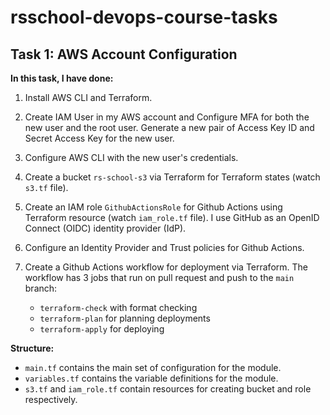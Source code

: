 # rsschool-devops-course-tasks

## Task 1: AWS Account Configuration

**In this task, I have done:**

1. Install AWS CLI and Terraform.

2. Create IAM User in my AWS account and Configure MFA for both the new user and the root user. Generate a new pair of Access Key ID and Secret Access Key for the new user.

3. Configure AWS CLI with the new user's credentials.

4. Create a bucket `rs-school-s3` via Terraform for Terraform states (watch `s3.tf` file).

5. Create an IAM role `GithubActionsRole` for Github Actions using Terraform resource (watch `iam_role.tf` file). I use GitHub as an OpenID Connect (OIDC) identity provider (IdP).

6. Configure an Identity Provider and Trust policies for Github Actions.

7. Create a Github Actions workflow for deployment via Terraform. The workflow has 3 jobs that run on pull request and push to the `main` branch:
   - `terraform-check` with format checking
   - `terraform-plan` for planning deployments
   - `terraform-apply` for deploying

**Structure:**

- `main.tf` contains the main set of configuration for the module.
- `variables.tf` contains the variable definitions for the module.
- `s3.tf` and `iam_role.tf` contain resources for creating bucket and role respectively.
